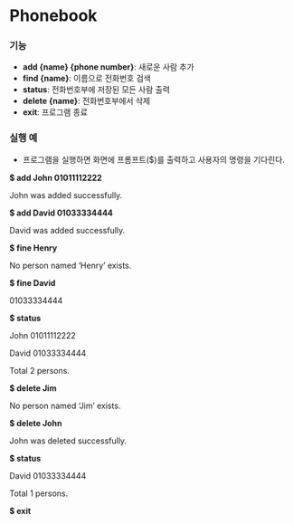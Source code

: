 # Phonebook

### 기능

- **add {name} {phone number}**: 새로운 사람 추가
- **find {name}**: 이름으로 전화번호 검색
- **status**: 전화번호부에 저장된 모든 사람 출력
- **delete {name}**: 전화번호부에서 삭제
- **exit**: 프로그램 종료

### 실행 예

- 프로그램을 실행하면 화면에 프롬프트($)를 출력하고 사용자의 명령을 기다린다.

**$ add John 01011112222**

John was added successfully.

**$ add David 01033334444**

David was added successfully.

**$ fine Henry**

No person named ‘Henry’ exists.

**$ fine David**

01033334444

**$ status**

John 01011112222

David 01033334444

Total 2 persons.

**$ delete Jim**

No person named ‘Jim’ exists.

**$ delete John**

John was deleted successfully.

**$ status**

David 01033334444

Total 1 persons.

**$ exit**
